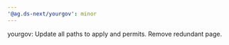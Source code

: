 ```yaml
---
'@ag.ds-next/yourgov': minor
---
```


yourgov: Update all paths to apply and permits. Remove redundant page.
